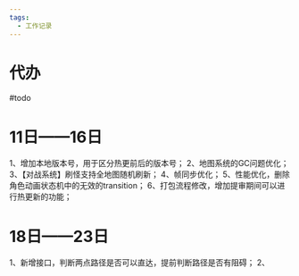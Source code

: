 ```yaml
---
tags:
  - 工作记录
---
```

# 代办

#todo



# 11日——16日
1、增加本地版本号，用于区分热更前后的版本号；
2、地图系统的GC问题优化；
3、【对战系统】刷怪支持全地图随机刷新；
4、帧同步优化；
5、性能优化，删除角色动画状态机中的无效的transition；
6、打包流程修改，增加提审期间可以进行热更新的功能；

# 18日——23日
1、新增接口，判断两点路径是否可以直达，提前判断路径是否有阻碍；
2、